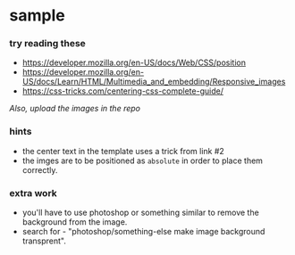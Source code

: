 # sample

### try reading these

* https://developer.mozilla.org/en-US/docs/Web/CSS/position
* https://developer.mozilla.org/en-US/docs/Learn/HTML/Multimedia_and_embedding/Responsive_images
* https://css-tricks.com/centering-css-complete-guide/

*Also, upload the images in the repo*

### hints 

* the center text in the template uses a trick from link #2
* the imges are to be positioned as `absolute` in order to place them correctly. 

### extra work

* you'll have to use photoshop or something similar to remove the background from the image.
* search for - "photoshop/something-else make image background transprent".